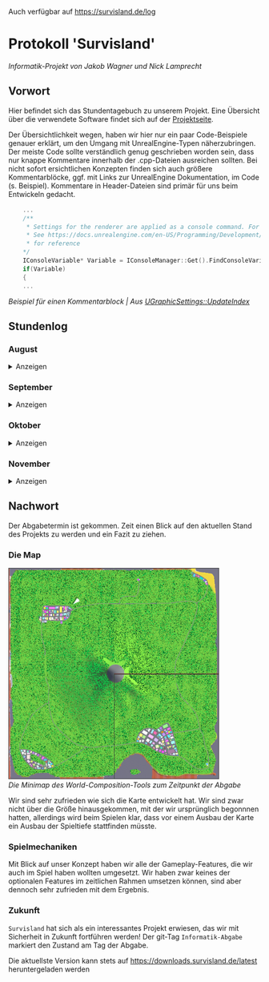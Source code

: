 Auch verfügbar auf https://survisland.de/log


# Protokoll 'Survisland'

*Informatik-Projekt von Jakob Wagner und Nick Lamprecht*

## Vorwort

Hier befindet sich das Stundentagebuch zu unserem Projekt.
Eine Übersicht über die verwendete Software findet sich auf der [Projektseite](Projektseite.md).

Der Übersichtlichkeit wegen, haben wir hier nur ein paar Code-Beispiele genauer erklärt, um den Umgang mit UnrealEngine-Typen näherzubringen. Der meiste Code sollte verständlich genug geschrieben worden sein, dass nur knappe Kommentare innerhalb der .cpp-Dateien ausreichen sollten. Bei nicht sofort ersichtlichen Konzepten finden sich auch größere Kommentarblöcke, ggf. mit Links zur UnrealEngine Dokumentation, im Code (s. Beispiel). Kommentare in Header-Dateien sind primär für uns beim Entwickeln gedacht.

```c++
    ...
    /**
     * Settings for the renderer are applied as a console command. For this we get the current value and modify it
     * See https://docs.unrealengine.com/en-US/Programming/Development/Tools/ConsoleManager/index.html
     * for reference
    */
    IConsoleVariable* Variable = IConsoleManager::Get().FindConsoleVariable(*VariableName);
    if(Variable)
    {
    ...
```
*Beispiel für einen Kommentarblock | Aus [UGraphicSettings::UpdateIndex](https://gitlab.com/f2p-entertainment/other/informatik-projekte/informatik-projekt-1/blob/master/Source/Survisland/UI/GraphicSettings.cpp#L6)*

## Stundenlog

### August
<details>

<summary>Anzeigen</summary>

#### 13.August:   
Zu Beginn haben wir uns erst einige Projekter der vergangenen Kurse angesehen. Anschließend haben wir diskutiert was für ein Projekt wir uns vorstellen könnten. Schlußendlich haben wir uns für ein Spiel, das in der UnrealEngine 4 erstellt werden soll, entschieden.

#### 14.August:  
Als ersten Schritt haben wir das Repository auf Gitlab.com erstellt und dieses Protokoll angelegt.
Außerdem haben wir das eigentliche Projekt in der Unreal Engine erstellt und konfiguriert und zum Repository hinzugefügt.
Da die Blueprints und sonstige Inhalte der UnrealEngine als Binärdateien vorhanden sind, und man diese aufgrund seiner Funktionsweise nur schlecht mit git verwalten kann, verwenden wir die git-Erweiterung git LFS, die anstatt den großen Dateien selber, die es an einem separaten Ort speichert, nur eine Art von Textdatei ins Repository hinzufügt, die speichert um welche Version der Datei es sich handelt.

```
version https://git-lfs.github.com/spec/v1
oid sha256:8f8af25d267b4ee25437c6a993c8153a783364510835e777fadc5519cb267def
size 28114094
```
*Beispiel LFS-Pointer*

In der `.gitattributes` befindet sich die LFS-Konfiguration.

```
*.uasset filter=lfs diff=lfs merge=lfs -text
*.umap filter=lfs diff=lfs merge=lfs -text
*.mp4 filter=lfs diff=lfs merge=lfs -text
```
*Unsere [`.gitattributes`](https://gitlab.com/f2p-entertainment/other/informatik-projekte/survisland/survisland/blob/master/.gitattributes)*

Zusätzlich haben wir eine [modifizierte Version](https://gitlab.com/f2p-entertainment/other/informatik-projekte/informatik-projekt-1/blob/master/.gitignore) der [gängigen `.gitignore`](https://github.com/github/gitignore/blob/master/UnrealEngine.gitignore) für UnrealEngine-Projekte angelegt. Diese verhindert, dass aus Versehen ungewollte Dateien im Repository landen. Dies wäre zwar auch durch eine lokale Konfiguration des git-Clients möglich, allerdings wird die `.gitignore` ins Repository selbst hinzugefügt und so steht somit allen Nutzern des Repositories die  richtige Konfiguration zur Verfügung.

#### 15.August     
Damit wir nicht ohne Plan und Ziel mit dem Arbeiten anfangen, haben wir begonnen ein recht einfach formuliertes Konzept zu formulieren. Wir haben dabei auch nach Features und Funktionen sortiert, die unser Spiel haben sollte, und welche, die es nur haben sollte. Letztere würden wir nur versuchen umzusetzen, wenn dazu noch Zeit wäre.

Wir haben uns also für ein Survival-Game entschieden, das sowohl in der Third- als auch First-Person-Sicht spielbar sein soll. Das vollständige Konzept ist hier zu finden: [Konzept.md](Konzept.md).
Genauere Hintergrundgedanken zu einigen Punkten sind im [Wiki](https://gitlab.com/f2p-entertainment/other/informatik-projekte/informatik-projekt-1/wikis/Konzepterkl%C3%A4rung) zu finden.


#### 20.August    
Um nun mit dem Arbeiten zu Beginnen haben wir erst die [benötigten Anwendungen](Projektseite.md#Umsetzung) installiert und anschließend einige, noch leere, Basisklassen angelegt und die Map 'World' erstellt.
Darüberhinaus haben wir für Survisland eine eigene Log-Kategorie angelegt, die es uns vereinfachen soll, unseren Code zu debuggen.
Wir haben sie in der Hauptdatei unseres Survisland-Moduls erstellt, also der `Survisland.h` bzw. `Survisland.cpp`.
```c++
#pragma once

#include "CoreMinimal.h"

/** 'Survisland' is the name of the category, 'Log' the default verbosity and 'All' is the level of
 *  verbosity that will actually be compiled
 *  See https://docs.unrealengine.com/en-US/API/Runtime/Core/Logging/FLogCategoryBase/index.html
 *  and https://docs.unrealengine.com/en-US/API/Runtime/Core/Logging/ELogVerbosity__Type/index.html
 *  for reference */
DECLARE_LOG_CATEGORY_EXTERN(Survisland, Log, All);
```
*[Survisland.h](https://gitlab.com/f2p-entertainment/other/informatik-projekte/informatik-projekt-1/blob/master/Source/Survisland/Survisland.h)*

```c++
#include "Survisland.h"
 [...]
DEFINE_LOG_CATEGORY(Survisland);
```
*[Survisland.cpp](https://gitlab.com/f2p-entertainment/other/informatik-projekte/informatik-projekt-1/blob/master/Source/Survisland/Survisland.cpp)*

Wie in Standard-C++ wird in der `.h` deklariert und in der `.cpp` definiert.  
Nun können wir in jeder Klasse, die die `Survisland.h` importiert, wie folgt einen Eintrag im Log mit unserer eigenen Kategorie erstellen:
```c+++
 UE_LOG(Survisland, Log, TEXT("Text mit String Variable: %s"), *FString("Beispiel"));
```
Das sieht dann so aus:  
![](images/survislandlog.png)  
*Ausschnitt aus dem Output Log-Fenster der Engine*   

#### 21. August   
Heute haben wir uns eine Klasse erstellt, die einige nützliche Funktionen für Blueprints enthält, die `Survisland Blueprint Function Library` - kurz [`SurvislandBFL`](https://gitlab.com/f2p-entertainment/other/informatik-projekte/survisland/survisland/blob/master/Source/Survisland/SurvislandBFL.h).
So haben wir zum Beispiel eine Funktion, die uns erlaubt unsere `Survisland`-Log-Kategorie innerhalb von Blueprints zu verwenden.
Außerdem haben wir Funktionen erstellt, die uns häufige Aufrufe erleichtern.

![](images/blueprintcomparison.png)   
*Die normale Prozeduren (oben) und über unsere Funktionen (unten)*   

#### 22. August    
Heute haben wir mit der Ausgestaltung der Map begonnen. Wir verwenden das Landscape-Tool der UnrealEngine um das Gelände der Karte zu gestalten.
Mit diesem Tool können wir mit wenigen Mausklicks ein großes Terrain erstellen bzw. verändern.

![](images/landscape.gif)   
*Das Landscape-Tool im Einsatz*   

Außerdem verwenden wir die [World-Composition-Tool](https://docs.unrealengine.com/en-US/Engine/LevelStreaming/WorldBrowser/index.html) der Engine. Mit diesem Tool lassen sich besser größere Spielwelten erstellen, da die eigentlichen Objekte in kleinere Level verteilt werden, die dann dynamisch geladen werden, wenn sich der Spieler in der Nähe befindet.

Auch das vorher erstellte Landscape wird geteilt. In unserem Fall teilen wir die Insel in 4 große Kacheln, die das Terrain und weitere Dekoration enthalten. Ein Sublevel enthält die Skybox und einige Lichtquellen.
Außerdem haben wir ein Sublevel für das Wasser des Ozeans angelegt.

#### 27. August    
Heute haben wir uns um die Material-Blueprints für unser Projekt gekümmert. Zuerst haben wir ein Material für das Landscape angelegt.   
![](images/landscapematerial.png)   
*Das Landscape-Material*   
Es ist ein sehr simples Material, das lediglich ein paar verschiedene Farben enthält, die unterschiedliche Bodenarten wie Gras, Sand oder Asphalt darstellen sollen.
Mit der LandscapeLayerBlend-Node können wir die Farben im Prinzip übereinanderlegen. Zusätzlich geben wir den Namen an und welche Höhe der Layer haben soll. Dies könnte man auch an Berechnungen knüpfen, uns reicht allerdings das manuelle umstellen der Textur.

![](images/paint.gif)   
*Nun können wir kinderleicht unser Landscape einfärben*   

#### 28. August    
Nach unserem Landscape-Material folgen nun die anderen Materials. Um Resourcen zu sparen, wollen wir für unser Projekt jediglich ein einziges Master-Material und anschließend mit Material Instances arbeiten.

![](images/mastermaterial.png)   
*Unser Master-Material*   
Wir haben alle Eigenschaften eines Materials, die wir in unserem Projekt verändern müssen, zu Parametern erklärt. Das erlaubt uns später das Arbeiten mit sowohl festen Material-Instances als auch dynamischen Material-Instances.

#### 29. August  
![](images/mainmenu.png)  
*Das Hauptmenü | 'Continue' ist ausgegraut, wenn noch kein Spiel gespeichert wurde*   

Wir haben mit der Implementierung eines UserInterfaces begonnen. Unserem Plan nach soll es ein Hauptmenü geben, dass dem Spieler die Möglichkeit gibt ein neues Spiel zu starten oder ein bestehenden Spielstand fortzusetzen. Außerdem soll es ein Fenster mit einigen Einstellungen geben.
Während des eigentlichen Spielgeschehens soll lediglich eine Anzeige existieren, die den derzeitigen Status des Spielers anzeigt, also die derzeitige Anzahl an Hitpoints, Durst, Hunger und wie viel Gewicht der Spieler mit sich rumträgt. Wir haben zwar noch nicht mit dem Bedürfnissystem begonnen, allerdings werden wir schonmal das Layout erstellen.   
![](images/status.png)    
*Die Status-Anzeige in der linken, unteren Ecke des Bildschirms*   
</details>

### September   
<details>
<summary>Anzeigen</summary>

#### 11. September
Heute haben wir uns vollkommen auf den Spieler konzentiert. Wir haben den Kamerawechsel zwischen First- und ThirdPerson-Kamera implementiert und mit dem Bedürfnissystem begonnen.
Anschließend haben wir die Variablen des Bedürfnissystems mit den Werten der Statusleisten verknüpft, sodass diese jetzt dauerhaft aktualisiert werden.


#### 12. September   
Heute haben wir ein Tool erstellt, mit dem wir ganz einfach Häuser generieren lassen können.
Dafür verwenden wir hauptsächlich ein InstancedStaticMeshComponent. Der Vorteil von diesen instanzierten Static-Meshes ist, dass alle Instanzen eines `UInstancedStaticMeshComponent` einen einzigen Drawcall teilen, d.h. wir beanspruchen weniger Leistung.  
Darüberhinaus haben wir mithilfe einer dynamischen Material-Instance eine Funktion gebaut, die das generierte Haus in einer zufälligen Farbe tönt, um für etwas Abwechslung zu sorgen.

![](images/stadt.png)   
*Eine kleine Stadt, die mit dem BuildingSpawner erstellt wurde*   

#### 24. September  
Nachdem wir bereits unsere Gebäude erstellen können, wollen wir uns nun um die Straßen kümmern.
Wir basieren das Tool auf den [Splines](https://docs.unrealengine.com/en-US/API/Runtime/Engine/Components/USplineComponent/index.html). Das sind im Prinzip Kurven, deren Punkte sich verschieben lassen.
![](images/spline.gif)   
*Beispiel-Spline*   

Mithilfe des [`USplineMeshComponent`](https://docs.unrealengine.com/en-US/API/Runtime/Engine/Components/USplineMeshComponent/index.html) können wir ein StaticMesh so deformieren, dass es sich an die Eigenschaften der Splines anpasst.

![](images/splinemesh.gif)   
*Das fertige RoadTool im Einsatz*   

Die gesamte Funktion ist dabei simpler als sie auf den ersten Blick wirkt:
Für jeden Punkt der Spline wird ein Mesh generiert und der Transform des aktuellen Spline-Punktes auf das Mesh übertragen.

```c++
void AStreet::UpdateMesh()
{
	if(MeshReference)
	{
		// Length of one UStaticMeshComponent
		float Spacing = MeshReference->GetBounds().BoxExtent.X * 2;

		float Remainder;
		int32 NumberOfMeshes = UKismetMathLibrary::FMod(Spline->GetNumberOfSplinePoints(), Spacing, Remainder);
		for(int i = 0; i <= NumberOfMeshes; i++)
		{
			USplineMeshComponent* NewSplineMesh = NewObject<USplineMeshComponent>();
			NewSplineMesh->SetStaticMesh(MeshReference);

			FVector StartPosition = Spline->GetLocationAtDistanceAlongSpline(i*Spacing, ESplineCoordinateSpace::Local);
			FVector EndPosition = Spline->GetLocationAtDistanceAlongSpline(i*Spacing+Spacing, ESplineCoordinateSpace::Local);
			FVector StartTangent;
			FVector EndTangent;
			if(NumberOfMeshes == i)
			{
				StartTangent = Spline->GetLocationAtDistanceAlongSpline(i*Spacing, ESplineCoordinateSpace::Local) * EndTangentLength;
				EndTangent = Spline->GetLocationAtDistanceAlongSpline(i*Spacing+Spacing, ESplineCoordinateSpace::Local) * EndTangentLength;
			}
			else
			{
				StartTangent = Spline->GetLocationAtDistanceAlongSpline(i*Spacing, ESplineCoordinateSpace::Local) * TangentLength;
				EndTangent = Spline->GetLocationAtDistanceAlongSpline(i*Spacing+Spacing, ESplineCoordinateSpace::Local) * TangentLength;
			}
			NewSplineMesh->SetStartAndEnd(StartPosition, StartTangent, EndPosition, EndTangent ,false);
			FVector2D StartScale = FVector2D(Spline->GetScaleAtDistanceAlongSpline(i*Spacing).X, Spline->GetScaleAtDistanceAlongSpline(i*Spacing).Y);
			NewSplineMesh->SetStartScale(StartScale, false);
			FVector2D EndScale = FVector2D(Spline->GetScaleAtDistanceAlongSpline(i*Spacing+Spacing).X, Spline->GetScaleAtDistanceAlongSpline(i*Spacing+Spacing).Y);
			NewSplineMesh->SetEndScale(EndScale, false);
			NewSplineMesh->UpdateMesh();
		}
	}
}
```
*Aus [AStreet](https://gitlab.com/f2p-entertainment/other/informatik-projekte/survisland/survisland/blob/master/Source/Survisland/Decoration/Street.cpp)*   

Zusätzlich haben wir uns noch zwei Funktionen eingebaut, die uns entweder eine neue Instanz des RoadTools am letzten Punkt der Spline spawnt, oder ein von uns ausgewähltes StaticMesh.
Da die Neuberechnung der Spline-Meshes vergleichsweise Resourcenaufwendig ist, kann es bei langen Splines zu Performanceproblemen innerhalb des Editors kommen. Mit unserer SpawnEndActor-Funktion können wir also einfach ein neues RoadTool am Ende der aktuellen Spline spawnen. Da wir mit `GetTransformAtSplinePoint` den Transform des letzten Punktes gleich auf des neue Tool anwenden ist der Anschluss der beiden Meshes zueinander perfekt.

#### 25. September & 26. September  
Die restlichen Stunden im September haben wir am Inventar-System gearbeitet und das Datenmodell hinter den Items und dem Inventar angelegt.

</details>

### Oktober
<details>
<summary>Anzeigen</summary>   

#### 1. Oktober  
Heute haben wir einen Actor erstellt, der aussieht wie ein Baum. Dafür verwenden wir einfach zwei Static-Meshes, die wir übereinander platzieren. Das eine Mesh ist ein einfacher Zylinder, der den Baumstamm darstellt, das andere ist eine Pyramide, die die Baumkrone darstellt.
Für eine größere Abwechslung sorgt eine zufällige Rotation um die eigene Achse.
```c++
    [...]
    FRotator RandomRotation = UKismetMathLibrary::RandomRotator();
	SetActorRotation(RandomRotation);
    [...]
```
*Zufällige Rotation durch [UKismetMathLibrary::RandomRotator](https://docs.unrealengine.com/en-US/API/Runtime/Engine/Kismet/UKismetMathLibrary/RandomRotator/index.html) | Aus [Tree.cpp](https://gitlab.com/f2p-entertainment/other/informatik-projekte/survisland/survisland/blob/master/Source/Survisland/Decoration/Tree.cpp#L29)*

Darüberhinaus haben wir uns den Baum als sogenannten Foliage-Type konfiguriert. So können wir das [Foliage Tool]() der Engine verwenden, um eine große Anzahl an Bäumen, ähnlich wie beim Verändern oder Färben des Landscapes, zu platzieren.
So können wir die etwa Bäume problemlos auf der ganzen Map verteilen.   
![](images/foliagetool.gif)   
*Das Foliage-Tool im Einsatz*

![](images/trees.png)   
*Bäume auf der Map*

#### 2. Oktober

Heute haben wir implementiert, dass der Spieler mit gespawnten Items interagieren kann, bzw. diese zu seinem Inventar hinzufügen kann.

#### 19. Oktober

Wir haben ein simples User-Interface erstellt, in dem der Spieler seine Items verwenden kann.

#### 20. Oktober

Da der Spieler nun in der Lage ist mit gesammelten Items dem Hunger und Durst entgegenzuwirken, haben wir einen Timer implementiert, der in regelmäßigen Abständen das Sättigungslevel des Spielers senkt.

#### Verbleibender Oktober  
![](images/ai.png)   
*Ein Teil der Logik hinter der KI*   

Den Rest des Oktobers haben wir hauptsächlich an der KI gearbeitet. Die NPCs sind nun schwarze Figuren, die, wie der Spieler auch, mit einem Halbautomatischen Gewehr ausgestattet sind.
Genau wie die Items in der Welt, werden auch die NPCs nach Ablauf eines Timers an zufälligen Orten neu-gespawnt.

Befinden sich die NPCs in einer Stadt, können sie sich entweder dauerhaft in Gebäuden aufhalten, oder durch die Straßen der Region ziehen. NPCs, die entlang einer der Straßen im Wald gespawnt werden, laufen lediglich einige Meter auf und ab.

Beide NPC-Typen verfolgen den Spieler, wenn er in ihre Nähe kommt und vesuchen ihn zu erschießen.
Die Treffer sind dabei komplett zufällig. 

</details>

### November  
<details>

<summary>Anzeigen</summary>

In der Zeit im November bis zur Abgabe haben wir die Karte finalisiert und einige Play-Tests durchgeführt. Darüberhinaus haben wir die Dokumentation erweitert in den letzen Tagen an `survisland.de` gearbeitet.

[Link zur Website](https://survisland.de)

[Link zum Repository](https://gitlab.com/f2p-entertainment/other/informatik-projekte/survisland/survisland.de)

#### Bilder der finalen Map
![](images/map1.png)      
![](images/map2.png)    
![](images/map3.png)     


</details>

## Nachwort

Der Abgabetermin ist gekommen. Zeit einen Blick auf den aktuellen Stand des Projekts zu werden und ein Fazit zu ziehen.

### Die Map

![](images/minimap.png)   
*Die Minimap des World-Composition-Tools zum Zeitpunkt der Abgabe*   

Wir sind sehr zufrieden wie sich die Karte entwickelt hat. Wir sind zwar nicht über die Größe hinausgekommen, mit der wir ursprünglich begonnnen hatten, allerdings wird beim Spielen klar, dass vor einem Ausbau der Karte ein Ausbau der Spieltiefe stattfinden müsste.

### Spielmechaniken

Mit Blick auf unser Konzept haben wir alle der Gameplay-Features, die wir auch im Spiel haben wollten umgesetzt. Wir haben zwar keines der optionalen Features im zeitlichen Rahmen umsetzen können, sind aber dennoch sehr zufrieden mit dem Ergebnis.

### Zukunft

`Survisland` hat sich als ein interessantes Projekt erwiesen, das wir mit Sicherheit in Zukunft fortführen werden! Der git-Tag `Informatik-Abgabe` markiert den Zustand am Tag der Abgabe.

Die aktuellste Version kann stets auf https://downloads.survisland.de/latest heruntergeladen werden